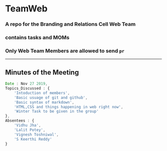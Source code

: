 # TeamWeb

### A repo for the Branding and Relations Cell Web Team
 ### contains tasks and MOMs

### Only Web Team Members are allowed to send `pr`

---

## Minutes of the Meeting

```javascript
Date : Nov 27 2019,
Topics_Discussed : {
    'Intoduction of members',
    'Basic usuage of git and github',
    'Basic syntax of markdown',
    'HTML,CSS and things happening in web right now',
    'Winter Task to be given in the group'
},
Absentees : {
    'Vidhu Jha',
    'Lalit Potey',
    'Vignesh Toshniwal',
    'S Keerthi Reddy'
}
```
